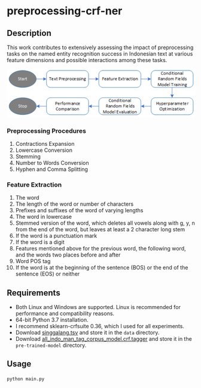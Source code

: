 # preprocessing-crf-ner

## Description
This work contributes to extensively assessing the impact of preprocessing tasks on the named entity recognition success in Indonesian text at various feature dimensions and possible interactions among these tasks.

![Flowchart of Experimental Methods on text preprocessing in Indonesian NER based on CRF](https://github.com/exemuel/preprocessing-crf-ner/blob/main/images/flowchart.png)

### Preprocessing Procedures
1. Contractions Expansion
2. Lowercase Conversion
3. Stemming
4. Number to Words Conversion
5. Hyphen and Comma Splitting

###	Feature Extraction
1.	The word
2.	The length of the word or number of characters 
3.	Prefixes and suffixes of the word of varying lengths
4.	The word in lowercase
5.	Stemmed version of the word, which deletes all vowels along with g, y, n from the end of the word, but leaves at least a 2 character long stem
6.	If the word is a punctuation mark
7.	If the word is a digit
8.	Features mentioned above for the previous word, the following word, and the words two places before and after
9.	Word POS tag
10.	If the word is at the beginning of the sentence (BOS) or the end of the sentence (EOS) or neither

## Requirements
* Both Linux and Windows are supported. Linux is recommended for performance and compatibility reasons.
* 64-bit Python 3.7 installation.
* I recommend sklearn-crfsuite 0.36, which I used for all experiments.
* Download [singgalang.tsv](https://github.com/ialfina/ner-dataset-modified-dee/tree/master/singgalang) and store it in the `data` directory.
* Download [all_indo_man_tag_corpus_model.crf.tagger](https://drive.google.com/file/d/12yJ82GzjnqzrjX14Ob_p9qnPKtcSmqAx/view) and store it in the `pre-trained-model` directory.

## Usage
`python main.py`